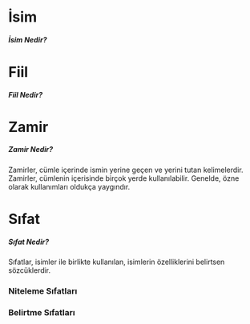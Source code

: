 # İsim  
##### İsim Nedir?  

# Fiil  
##### Fiil Nedir?  

# Zamir  
##### Zamir Nedir?  
Zamirler, cümle içerinde ismin yerine geçen ve yerini tutan kelimelerdir. Zamirler, cümlenin içerisinde birçok yerde kullanılabilir. Genelde, özne olarak kullanımları oldukça yaygındır.  

# Sıfat  
##### Sıfat Nedir?  
Sıfatlar, isimler ile birlikte kullanılan, isimlerin özelliklerini belirtsen sözcüklerdir.  

### Niteleme Sıfatları  

### Belirtme Sıfatları  
